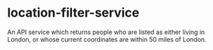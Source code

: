 # location-filter-service
An API service which returns people who are listed as either living in London, or whose current coordinates are within 50 miles of London.
